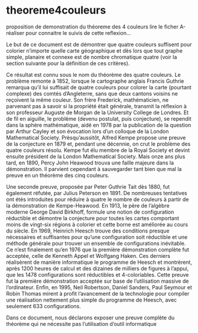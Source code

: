 # theoreme4couleurs
proposition de demonstration du théoreme des 4 couleurs
lire le ficher A-réaliser pour connaitre le suivis de cette reflexion...


Le but de ce document est de démontrer que quatre couleurs suffisent pour colorier n’importe quelle carte géographique
et dès lors que tout graphe simple, planaire et connexe est de nombre chromatique quatre (voir la section suivante pour
la définition de ces critères). 

Ce résultat est connu sous le nom du théorème des quatre couleurs.
Le problème remonte à 1852, lorsque le cartographe anglais Francis Guthrie remarqua qu’il lui suffisait de quatre couleurs
pour colorer la carte (pourtant complexe) des comtés d’Angleterre, sans que deux cantons voisins ne reçoivent la même
couleur. Son frère Frederick, mathématicien, ne parvenant pas à savoir si la propriété était générale, transmit la réflexion
à son professeur Auguste de Morgan de la University College de Londres. Et de fil en aiguille, le problème (devenu postulat,
puis conjecture), se rependit dans la sphère mathématique, aidé en 1978 par la publication de la question par Arthur Cayley
et son évocation lors d’un colloque de la London Mathematical Society. Prèsqu’aussitôt, Alfred Kempe propose une preuve de
la conjecture en 1879 et, pendant une décennie, on crut le problème des quatre couleurs résolu. Kempe fut élu membre de la
Royal Society et devint ensuite président de la London Mathematical Society. Mais onze ans plus tard, en 1890, Percy John
Heawood trouva une faille majeure dans la démonstration. Il parvient cependant à sauvegarder tant bien que mal la preuve en
un théorème des cinq couleurs.

Une seconde preuve, proposée par Peter Guthrie Tait dès 1880, fut également réfutée, par Julius Peterson en 1891.
De nombreuses tentatives ont étés introduites pour réduire à quatre le nombre de couleurs à partir de la démonstration de
Kempe-Heawood. En 1913, le père de l’algèbre moderne George David Birkhoff, formule une notion de configuration réductible et
démontre la conjecture pour toutes les cartes comportant moins de vingt-six régions à colorier et cette borne est améliorée
au cours du siècle. En 1969, Heinrich Heesch trouve des conditions presque nécessaires et suffisantes pour qu’une configuration
soit réductible et une méthode générale pour trouver un ensemble de configurations inévitable.
Ce n’est finalement qu’en 1976 que la première démonstration complète fut acceptée, celle de Kenneth Appel et Wolfgang Haken.
Ces derniers réalisèrent de manière informatique le programme de Heesch et montrèrent, après 1200 heures de calcul et des
dizaines de milliers de figures à l’appui, que les 1478 configurations sont réductibles et 4-coloriables. 
Cette preuve fut la première démonstration acceptée sur base de l’utilisation massive de l’ordinateur. 
Enfin, en 1995, Neil Robertson, Daniel Sanders, Paul Seymour et Robin Thomas mirent à profit l’avancement de la technologie pour
compiler une réalisation nettement plus simple du programme de Heesch, avec seulement 633 configurations.

Dans ce document, nous déclarons exposer une preuve complète du théorème qui ne nécessite pas l’utilisation d’outil informatique
